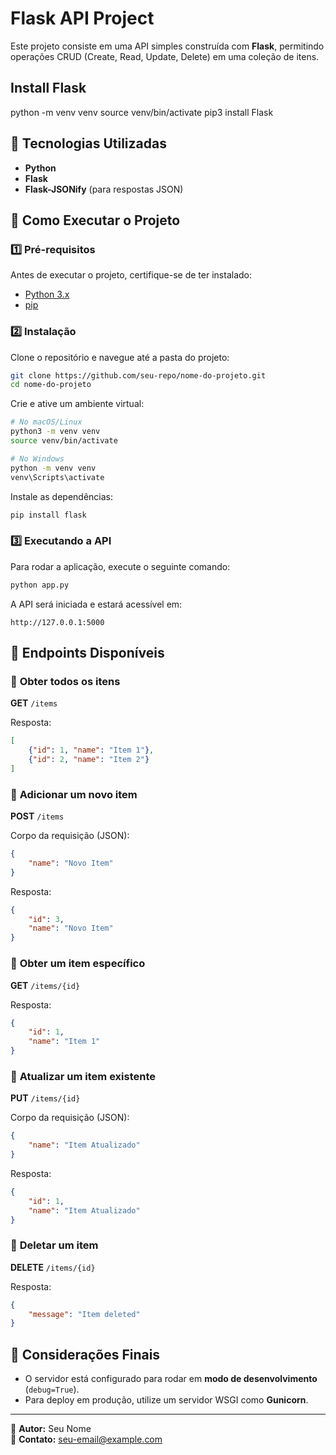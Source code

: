 # Flask API Project

Este projeto consiste em uma API simples construída com **Flask**, permitindo operações CRUD (Create, Read, Update, Delete) em uma coleção de itens.

## Install Flask 
python -m venv venv
source venv/bin/activate 
pip3 install Flask



## 🚀 Tecnologias Utilizadas

- **Python**
- **Flask**
- **Flask-JSONify** (para respostas JSON)

## 📌 Como Executar o Projeto

### 1️⃣ Pré-requisitos
Antes de executar o projeto, certifique-se de ter instalado:
- [Python 3.x](https://www.python.org/downloads/)
- [pip](https://pip.pypa.io/en/stable/)

### 2️⃣ Instalação
Clone o repositório e navegue até a pasta do projeto:

```bash
git clone https://github.com/seu-repo/nome-do-projeto.git
cd nome-do-projeto
```

Crie e ative um ambiente virtual:

```bash
# No macOS/Linux
python3 -m venv venv
source venv/bin/activate

# No Windows
python -m venv venv
venv\Scripts\activate
```

Instale as dependências:

```bash
pip install flask
```

### 3️⃣ Executando a API

Para rodar a aplicação, execute o seguinte comando:

```bash
python app.py
```

A API será iniciada e estará acessível em:

```
http://127.0.0.1:5000
```

## 📡 Endpoints Disponíveis

### 🔹 **Obter todos os itens**
**GET** `/items`

Resposta:
```json
[
    {"id": 1, "name": "Item 1"},
    {"id": 2, "name": "Item 2"}
]
```

### 🔹 **Adicionar um novo item**
**POST** `/items`

Corpo da requisição (JSON):
```json
{
    "name": "Novo Item"
}
```

Resposta:
```json
{
    "id": 3,
    "name": "Novo Item"
}
```

### 🔹 **Obter um item específico**
**GET** `/items/{id}`

Resposta:
```json
{
    "id": 1,
    "name": "Item 1"
}
```

### 🔹 **Atualizar um item existente**
**PUT** `/items/{id}`

Corpo da requisição (JSON):
```json
{
    "name": "Item Atualizado"
}
```

Resposta:
```json
{
    "id": 1,
    "name": "Item Atualizado"
}
```

### 🔹 **Deletar um item**
**DELETE** `/items/{id}`

Resposta:
```json
{
    "message": "Item deleted"
}
```

## 📌 Considerações Finais
- O servidor está configurado para rodar em **modo de desenvolvimento** (`debug=True`).
- Para deploy em produção, utilize um servidor WSGI como **Gunicorn**.

---

🔹 **Autor:** Seu Nome  
🔹 **Contato:** [seu-email@example.com](mailto:seu-email@example.com)

